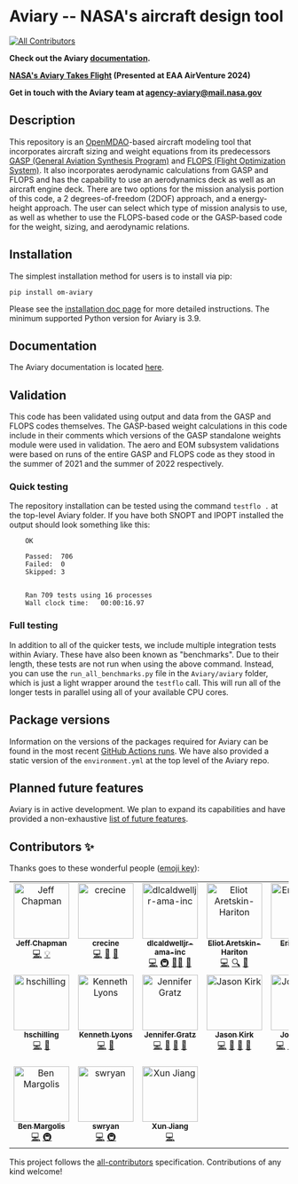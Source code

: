 # Aviary -- NASA's aircraft design tool
<!-- ALL-CONTRIBUTORS-BADGE:START - Do not remove or modify this section -->
[![All Contributors](https://img.shields.io/badge/all_contributors-17-orange.svg?style=flat-square)](#contributors-)
<!-- ALL-CONTRIBUTORS-BADGE:END -->

**Check out the Aviary [documentation](https://openmdao.github.io/Aviary/intro.html).**

**[NASA's Aviary Takes Flight](https://ntrs.nasa.gov/citations/20240009217) (Presented at EAA AirVenture 2024)**

**Get in touch with the Aviary team at agency-aviary@mail.nasa.gov**

## Description

This repository is an [OpenMDAO](https://openmdao.org/)-based aircraft modeling tool that incorporates aircraft sizing and weight equations from its predecessors [GASP (General Aviation Synthesis Program)](https://ntrs.nasa.gov/api/citations/19810010563/downloads/19810010563.pdf) and [FLOPS (Flight Optimization System)](https://software.nasa.gov/software/LAR-18934-1).
It also incorporates aerodynamic calculations from GASP and FLOPS and has the capability to use an aerodynamics deck as well as an aircraft engine deck.
There are two options for the mission analysis portion of this code, a 2 degrees-of-freedom (2DOF) approach, and a energy-height approach.
The user can select which type of mission analysis to use, as well as whether to use the FLOPS-based code or the GASP-based code for the weight, sizing, and aerodynamic relations.

## Installation

The simplest installation method for users is to install via pip:

    pip install om-aviary

Please see the [installation doc page](https://openmdao.github.io/Aviary/getting_started/installation.html) for more detailed instructions.
The minimum supported Python version for Aviary is 3.9.

## Documentation

The Aviary documentation is located [here](https://openmdao.github.io/Aviary/intro.html).

## Validation

This code has been validated using output and data from the GASP and FLOPS codes themselves. The GASP-based weight calculations in this code include in their comments which versions of the GASP standalone weights module were used in validation. The aero and EOM subsystem validations were based on runs of the entire GASP and FLOPS code as they stood in the summer of 2021 and the summer of 2022 respectively.

### Quick testing

The repository installation can be tested using the command ``testflo .`` at the top-level Aviary folder. If you have both SNOPT and IPOPT installed the output should look something like this:

        OK

        Passed:  706
        Failed:  0
        Skipped: 3


        Ran 709 tests using 16 processes
        Wall clock time:   00:00:16.97

### Full testing

In addition to all of the quicker tests, we include multiple integration tests within Aviary.
These have also been known as "benchmarks".
Due to their length, these tests are not run when using the above command.
Instead, you can use the `run_all_benchmarks.py` file in the `Aviary/aviary` folder, which is just a light wrapper around the `testflo` call.
This will run all of the longer tests in parallel using all of your available CPU cores.

## Package versions

Information on the versions of the packages required for Aviary can be found in the most recent [GitHub Actions runs](https://github.com/OpenMDAO/Aviary/actions).
We have also provided a static version of the `environment.yml` at the top level of the Aviary repo.

## Planned future features

Aviary is in active development.
We plan to expand its capabilities and have provided a non-exhaustive [list of future features](https://openmdao.github.io/Aviary/misc_resources/planned_future_features.html).

## Contributors ✨

Thanks goes to these wonderful people ([emoji key](https://allcontributors.org/docs/en/emoji-key)):

<!-- ALL-CONTRIBUTORS-LIST:START - Do not remove or modify this section -->
<!-- prettier-ignore-start -->
<!-- markdownlint-disable -->
<table>
  <tbody>
    <tr>
      <td align="center" valign="top" width="14.28%"><a href="https://github.com/chapman178"><img src="https://avatars.githubusercontent.com/u/2847218?v=4?s=100" width="100px;" alt="Jeff Chapman"/><br /><sub><b>Jeff Chapman</b></sub></a><br /><a href="https://github.com/OpenMDAO/Aviary/commits?author=chapman178" title="Code">💻</a> <a href="#example-chapman178" title="Examples">💡</a></td>
      <td align="center" valign="top" width="14.28%"><a href="https://github.com/crecine"><img src="https://avatars.githubusercontent.com/u/51181861?v=4?s=100" width="100px;" alt="crecine"/><br /><sub><b>crecine</b></sub></a><br /><a href="https://github.com/OpenMDAO/Aviary/commits?author=crecine" title="Code">💻</a> <a href="#data-crecine" title="Data">🔣</a> <a href="https://github.com/OpenMDAO/Aviary/pulls?q=is%3Apr+reviewed-by%3Acrecine" title="Reviewed Pull Requests">👀</a></td>
      <td align="center" valign="top" width="14.28%"><a href="https://github.com/dlcaldwelljr-ama-inc"><img src="https://avatars.githubusercontent.com/u/39774974?v=4?s=100" width="100px;" alt="dlcaldwelljr-ama-inc"/><br /><sub><b>dlcaldwelljr-ama-inc</b></sub></a><br /><a href="https://github.com/OpenMDAO/Aviary/commits?author=dlcaldwelljr-ama-inc" title="Code">💻</a> <a href="#infra-dlcaldwelljr-ama-inc" title="Infrastructure (Hosting, Build-Tools, etc)">🚇</a> <a href="#mentoring-dlcaldwelljr-ama-inc" title="Mentoring">🧑‍🏫</a> <a href="https://github.com/OpenMDAO/Aviary/pulls?q=is%3Apr+reviewed-by%3Adlcaldwelljr-ama-inc" title="Reviewed Pull Requests">👀</a></td>
      <td align="center" valign="top" width="14.28%"><a href="https://github.com/ehariton"><img src="https://avatars.githubusercontent.com/u/11527849?v=4?s=100" width="100px;" alt="Eliot Aretskin-Hariton"/><br /><sub><b>Eliot Aretskin-Hariton</b></sub></a><br /><a href="https://github.com/OpenMDAO/Aviary/commits?author=ehariton" title="Code">💻</a> <a href="#fundingFinding-ehariton" title="Funding Finding">🔍</a> <a href="https://github.com/OpenMDAO/Aviary/pulls?q=is%3Apr+reviewed-by%3Aehariton" title="Reviewed Pull Requests">👀</a></td>
      <td align="center" valign="top" width="14.28%"><a href="https://github.com/erikdolsonva"><img src="https://avatars.githubusercontent.com/u/39806272?v=4?s=100" width="100px;" alt="Erik Olson"/><br /><sub><b>Erik Olson</b></sub></a><br /><a href="https://github.com/OpenMDAO/Aviary/commits?author=erikdolsonva" title="Code">💻</a></td>
      <td align="center" valign="top" width="14.28%"><a href="https://github.com/errordynamicist"><img src="https://avatars.githubusercontent.com/u/109693657?v=4?s=100" width="100px;" alt="DP"/><br /><sub><b>DP</b></sub></a><br /><a href="#example-errordynamicist" title="Examples">💡</a></td>
      <td align="center" valign="top" width="14.28%"><a href="https://github.com/gawrenn"><img src="https://avatars.githubusercontent.com/u/127416371?v=4?s=100" width="100px;" alt="gawrenn"/><br /><sub><b>gawrenn</b></sub></a><br /><a href="https://github.com/OpenMDAO/Aviary/commits?author=gawrenn" title="Code">💻</a> <a href="#example-gawrenn" title="Examples">💡</a></td>
    </tr>
    <tr>
      <td align="center" valign="top" width="14.28%"><a href="https://github.com/hschilling"><img src="https://avatars.githubusercontent.com/u/867557?v=4?s=100" width="100px;" alt="hschilling"/><br /><sub><b>hschilling</b></sub></a><br /><a href="https://github.com/OpenMDAO/Aviary/commits?author=hschilling" title="Code">💻</a> <a href="#design-hschilling" title="Design">🎨</a></td>
      <td align="center" valign="top" width="14.28%"><a href="https://ixjlyons.com"><img src="https://avatars.githubusercontent.com/u/943602?v=4?s=100" width="100px;" alt="Kenneth Lyons"/><br /><sub><b>Kenneth Lyons</b></sub></a><br /><a href="https://github.com/OpenMDAO/Aviary/commits?author=ixjlyons" title="Code">💻</a> <a href="https://github.com/OpenMDAO/Aviary/pulls?q=is%3Apr+reviewed-by%3Aixjlyons" title="Reviewed Pull Requests">👀</a></td>
      <td align="center" valign="top" width="14.28%"><a href="https://github.com/jdgratz10"><img src="https://avatars.githubusercontent.com/u/46534043?v=4?s=100" width="100px;" alt="Jennifer Gratz"/><br /><sub><b>Jennifer Gratz</b></sub></a><br /><a href="https://github.com/OpenMDAO/Aviary/commits?author=jdgratz10" title="Code">💻</a> <a href="https://github.com/OpenMDAO/Aviary/commits?author=jdgratz10" title="Documentation">📖</a> <a href="#projectManagement-jdgratz10" title="Project Management">📆</a> <a href="https://github.com/OpenMDAO/Aviary/pulls?q=is%3Apr+reviewed-by%3Ajdgratz10" title="Reviewed Pull Requests">👀</a></td>
      <td align="center" valign="top" width="14.28%"><a href="https://github.com/jkirk5"><img src="https://avatars.githubusercontent.com/u/110835404?v=4?s=100" width="100px;" alt="Jason Kirk"/><br /><sub><b>Jason Kirk</b></sub></a><br /><a href="https://github.com/OpenMDAO/Aviary/commits?author=jkirk5" title="Code">💻</a> <a href="#data-jkirk5" title="Data">🔣</a> <a href="https://github.com/OpenMDAO/Aviary/commits?author=jkirk5" title="Documentation">📖</a> <a href="https://github.com/OpenMDAO/Aviary/pulls?q=is%3Apr+reviewed-by%3Ajkirk5" title="Reviewed Pull Requests">👀</a></td>
      <td align="center" valign="top" width="14.28%"><a href="https://github.com/johnjasa"><img src="https://avatars.githubusercontent.com/u/16373529?v=4?s=100" width="100px;" alt="John Jasa"/><br /><sub><b>John Jasa</b></sub></a><br /><a href="https://github.com/OpenMDAO/Aviary/commits?author=johnjasa" title="Code">💻</a> <a href="https://github.com/OpenMDAO/Aviary/commits?author=johnjasa" title="Documentation">📖</a> <a href="#example-johnjasa" title="Examples">💡</a> <a href="https://github.com/OpenMDAO/Aviary/pulls?q=is%3Apr+reviewed-by%3Ajohnjasa" title="Reviewed Pull Requests">👀</a> <a href="#video-johnjasa" title="Videos">📹</a></td>
      <td align="center" valign="top" width="14.28%"><a href="http://www.openmdao.org"><img src="https://avatars.githubusercontent.com/u/867917?v=4?s=100" width="100px;" alt="Kenneth Moore"/><br /><sub><b>Kenneth Moore</b></sub></a><br /><a href="https://github.com/OpenMDAO/Aviary/commits?author=Kenneth-T-Moore" title="Code">💻</a> <a href="#infra-Kenneth-T-Moore" title="Infrastructure (Hosting, Build-Tools, etc)">🚇</a> <a href="https://github.com/OpenMDAO/Aviary/pulls?q=is%3Apr+reviewed-by%3AKenneth-T-Moore" title="Reviewed Pull Requests">👀</a></td>
      <td align="center" valign="top" width="14.28%"><a href="https://github.com/robfalck"><img src="https://avatars.githubusercontent.com/u/699809?v=4?s=100" width="100px;" alt="Rob Falck"/><br /><sub><b>Rob Falck</b></sub></a><br /><a href="#infra-robfalck" title="Infrastructure (Hosting, Build-Tools, etc)">🚇</a> <a href="#mentoring-robfalck" title="Mentoring">🧑‍🏫</a></td>
    </tr>
    <tr>
      <td align="center" valign="top" width="14.28%"><a href="https://github.com/sixpearls"><img src="https://avatars.githubusercontent.com/u/1571853?v=4?s=100" width="100px;" alt="Ben Margolis"/><br /><sub><b>Ben Margolis</b></sub></a><br /><a href="https://github.com/OpenMDAO/Aviary/commits?author=sixpearls" title="Code">💻</a> <a href="#infra-sixpearls" title="Infrastructure (Hosting, Build-Tools, etc)">🚇</a></td>
      <td align="center" valign="top" width="14.28%"><a href="https://github.com/swryan"><img src="https://avatars.githubusercontent.com/u/881430?v=4?s=100" width="100px;" alt="swryan"/><br /><sub><b>swryan</b></sub></a><br /><a href="https://github.com/OpenMDAO/Aviary/commits?author=swryan" title="Code">💻</a> <a href="#infra-swryan" title="Infrastructure (Hosting, Build-Tools, etc)">🚇</a></td>
      <td align="center" valign="top" width="14.28%"><a href="https://github.com/xjjiang"><img src="https://avatars.githubusercontent.com/u/8505450?v=4?s=100" width="100px;" alt="Xun Jiang"/><br /><sub><b>Xun Jiang</b></sub></a><br /><a href="https://github.com/OpenMDAO/Aviary/commits?author=xjjiang" title="Code">💻</a></td>
    </tr>
  </tbody>
</table>

<!-- markdownlint-restore -->
<!-- prettier-ignore-end -->

<!-- ALL-CONTRIBUTORS-LIST:END -->

This project follows the [all-contributors](https://github.com/all-contributors/all-contributors) specification. Contributions of any kind welcome!
